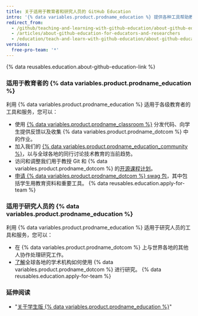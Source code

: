 ```yaml
---
title: 关于适用于教育者和研究人员的 GitHub Education
intro: '{% data variables.product.prodname_education %} 提供各种工具帮助教育者和研究人员在课堂内外更有效地工作。'
redirect_from:
  - /github/teaching-and-learning-with-github-education/about-github-education-for-educators-and-researchers
  - /articles/about-github-education-for-educators-and-researchers
  - /education/teach-and-learn-with-github-education/about-github-education-for-educators-and-researchers
versions:
  free-pro-team: '*'
---
```

{% data reusables.education.about-github-education-link %}

### 适用于教育者的 {% data variables.product.prodname_education %}

利用 {% data variables.product.prodname_education %} 适用于各级教育者的工具和服务，您可以：
  - 使用 [{% data variables.product.prodname_classroom %}](https://classroom.github.com) 分发代码、向学生提供反馈以及收集 {% data variables.product.prodname_dotcom %} 中的作业。
  - 加入我们的 [{% data variables.product.prodname_education_community %}](https://education.github.com/forum)，以与全球各地的同行讨论技术教育的当前趋势。
  - 访问和调整我们用于教授 Git 和 {% data variables.product.prodname_dotcom %} 的[开源课程计划](https://education.github.community/t/open-source-lesson-plans/1591)。
  - [申请 {% data variables.product.prodname_dotcom %} swag 包](https://education.github.community/t/get-a-github-swag-bag-for-your-classroom/33)，其中包括学生用教育资料和重要工具。
  {% data reusables.education.apply-for-team %}

### 适用于研究人员的 {% data variables.product.prodname_education %}

利用 {% data variables.product.prodname_education %} 适用于研究人员的工具和服务，您可以：
  - 在 {% data variables.product.prodname_dotcom %} 上与世界各地的其他人协作处理研究工作。
  - [了解](https://education.github.com/stories)全球各地的学术机构如何使用 {% data variables.product.prodname_dotcom %} 进行研究。
  {% data reusables.education.apply-for-team %}

### 延伸阅读

- "[关于学生版 {% data variables.product.prodname_education %}](/articles/about-github-education-for-students)"
